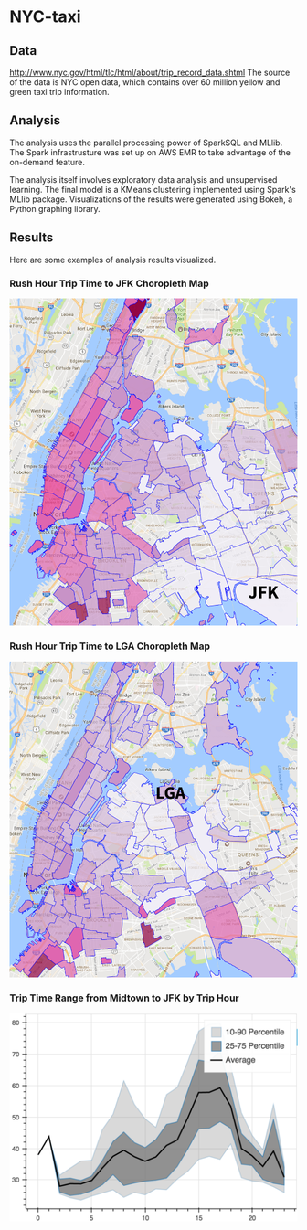 # NYC-taxi
## Data
http://www.nyc.gov/html/tlc/html/about/trip_record_data.shtml
The source of the data is NYC open data, which contains over 60 million yellow and green taxi trip information.

## Analysis
The analysis uses the parallel processing power of SparkSQL and MLlib. The Spark infrastrusture was set up on AWS EMR to take advantage of the on-demand feature.

The analysis itself involves exploratory data analysis and unsupervised learning. The final model is a KMeans clustering implemented using Spark's MLlib package. Visualizations of the results were generated using Bokeh, a Python graphing library.

## Results
Here are some examples of analysis results visualized.

### Rush Hour Trip Time to JFK Choropleth Map
![Rush Hour Trip Time to JFK Heat Map](https://github.com/wenmwang/NYC-taxi/blob/master/JFK_r.png)

### Rush Hour Trip Time to LGA Choropleth Map
![Rush Hour Trip Time to LGA Heat Map](https://github.com/wenmwang/NYC-taxi/blob/master/LGA_r.png)

### Trip Time Range from Midtown to JFK by Trip Hour
![Trip Time range from Midtown to JFK by trip start hour](https://github.com/wenmwang/NYC-taxi/blob/master/trip_length_to_JFK.png)
